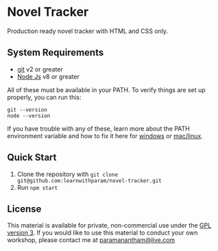 # Novel Tracker

Production ready novel tracker with HTML and CSS only.

## System Requirements

- [git](https://git-scm.com/) v2 or greater
- [Node Js](https://nodejs.org/) v8 or greater

All of these must be available in your PATH. To verify things are set up properly, you can run this:

```
git --version
node --version
```

If you have trouble with any of these, learn more about the PATH environment variable and how to fix it here for [windows](https://www.howtogeek.com/118594/how-to-edit-your-system-path-for-easy-command-line-access/) or [mac/linux](http://stackoverflow.com/a/24322978/971592).

## Quick Start

1. Clone the repository with `git clone git@github.com:learnwithparam/novel-tracker.git`
2. Run `npm start`

## License

This material is available for private, non-commercial use under the [GPL version 3](http://www.gnu.org/licenses/gpl-3.0-standalone.html). If you would like to use this material to conduct your own workshop, please contact me at [paramanantham@live.com](mailto:paramanantham@live.com)

